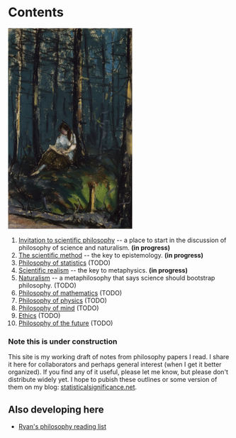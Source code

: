 Contents
================================================================================

<div class="floatright">
<img src="img/henri-reader-in-the-forest.jpg"  width="280"  alt="Reader in the Forest, 1918. Robert Henri (American, 1865-1929)"  title="Reader in the Forest, 1918. Robert Henri (American, 1865-1929)"/>
</div>


1.  [Invitation to scientific philosophy](invitation.html) -- a place to start in the discussion of philosophy of science and naturalism.   **(in progress)**
1.  [The scientific method](scientific-method.html) -- the key to epistemology.   **(in progress)**
1.  [Philosophy of statistics](statistics.html)  (TODO)
1.  [Scientific realism](scientific-realism.html) -- the key to metaphysics.   **(in progress)**
1.  [Naturalism](naturalism.html) -- a metaphilosophy that says science should bootstrap philosophy.  (TODO)
1.  [Philosophy of mathematics](math.html)   (TODO)
1.  [Philosophy of physics](physics.html)   (TODO)
1.  [Philosophy of mind](mind.html)   (TODO)
1.  [Ethics](ethics.html)   (TODO)
1.  [Philosophy of the future](future.html)   (TODO)


### Note this is under construction

This site is my working draft of notes from philosophy papers I read.
I share it here for collaborators and perhaps general interest (when I get it better organized).
If you find any of it useful, please let me know, but please don't distribute widely yet.
I hope to pubish these outlines or some version of them on my blog:
[statisticalsignificance.net](http://statisticalsignificance.net/).


Also developing here
--------------------------------------------------------------------------------

-   [Ryan's philosophy reading list](http://rreece.github.io/philosophy-reading-list/)


<!---

-   [A short glossary of philosophy for scientists and engineers](glossary-of-philosophy-for-scientists.html)  (TODO)
-   [A hypothetical dialog between Plato and Carnap](reality-dialog.html)  (TODO)

-->


